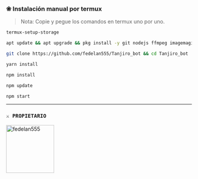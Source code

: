### **❀ Instalación manual por termux**
> Nota: Copie y pegue los comandos en termux uno por uno.
```bash
termux-setup-storage
```

```bash
apt update && apt upgrade && pkg install -y git nodejs ffmpeg imagemagick yarn
```

```bash
git clone https://github.com/fedelan555/Tanjiro_bot && cd Tanjiro_bot
```

```bash
yarn install
```

```bash
npm install
```

```bash
npm update
```

```bash
npm start
```

 
----

  
### `⚔ PROPIETARIO`
<a
href="https://github.com/fedelan555"><img src="https://github.com/fedelan555.png" width="130" height="130" alt="fedelan555"/></a>

